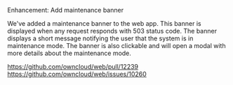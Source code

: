 Enhancement: Add maintenance banner

We've added a maintenance banner to the web app. This banner is displayed when any request responds with 503 status code. The banner displays a short message notifying the user that the system is in maintenance mode. The banner is also clickable and will open a modal with more details about the maintenance mode.

https://github.com/owncloud/web/pull/12239
https://github.com/owncloud/web/issues/10260
